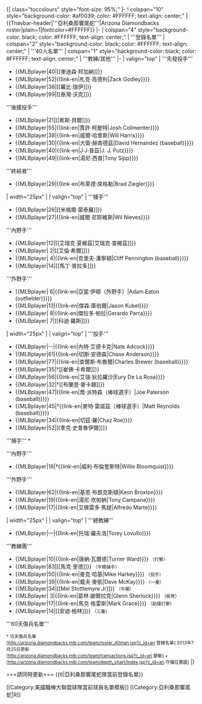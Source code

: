 {| class="toccolours" style="font-size: 95%;"
|-
! colspan="10" style="background-color: #af0039; color: #FFFFFF; text-align: center;" | {{Tnavbar-header|'''亞利桑那響尾蛇'''|Arizona Diamondbacks roster|plain=1|fontcolor=#FFFFFF}}
|-
| colspan="4" style="background-color: black; color: #FFFFFF; text-align: center;" | '''登錄名單'''
| colspan="2" style="background-color: black; color: #FFFFFF; text-align: center;" | '''40人名單'''
| colspan="1" style="background-color: black; color: #FFFFFF; text-align: center;" | '''教練/其他'''
|-
| valign="top" | 
'''先發投手'''
* {{MLBplayer|40|[[麥迪森·邦加納]]}}
* {{MLBplayer|52|{{link-en|札克·高德利|Zack Godley}}}}
* {{MLBplayer|38|[[羅比·瑞伊]]}}
* {{MLBplayer|99|[[泰灣·沃克]]}}

'''後援投手'''
* {{MLBplayer|21|[[希斯·貝爾]]}}
* {{MLBplayer|55|{{link-en|賈許·柯曼特|Josh Collmenter}}}}
* {{MLBplayer|38|{{link-en|威爾·哈里斯|Will Harris}}}}
* {{MLBplayer|30|{{link-en|大衛·赫南德茲|David Hernandez (baseball)}}}}
* {{MLBplayer|40|{{link-en|J·J·普茲|J. J. Putz}}}}
* {{MLBplayer|49|{{link-en|湯尼·西普|Tony Sipp}}}}

'''終結者'''
* {{MLBplayer|29|{{link-en|布萊德·席格勒|Brad Ziegler}}}}

| width="25px" | 
| valign="top" | 
'''捕手'''
* {{MLBplayer|26|[[米格爾·蒙泰羅]]}}
* {{MLBplayer|27|{{link-en|威爾·尼耶維斯|Wil Nieves}}}}

'''內野手'''
* {{MLBplayer|12|[[艾瑞克·夏維茲|艾瑞克·查維茲]]}}
* {{MLBplayer|&nbsp;2|[[艾倫·希爾]]}}
* {{MLBplayer|&nbsp;4|{{link-en|克里夫·潘寧頓|Cliff Pennington (baseball)}}}}
* {{MLBplayer|14|[[馬丁·普拉多]]}}

'''外野手'''
* {{MLBplayer|&nbsp;6|{{link-en|亞當·伊頓（外野手）|Adam Eaton (outfielder)}}}}
* {{MLBplayer|13|{{link-en|傑森·庫伯爾|Jason Kubel}}}}
* {{MLBplayer|&nbsp;8|{{link-en|傑拉多·帕拉|Gerardo Parra}}}}
* {{MLBplayer|&nbsp;7|[[科迪·羅斯]]}}

| width="25px" | 
| valign="top" | 
'''投手'''
* {{MLBplayer|--|{{link-en|內特·艾德卡克|Nate Adcock}}}}
* {{MLBplayer|61|{{link-en|切斯·安德森|Chase Anderson}}}}
* {{MLBplayer|77|{{link-en|查爾斯·布魯爾|Charles Brewer (baseball)}}}}
* {{MLBplayer|35|†[[崔佛·卡希爾]]}}
* {{MLBplayer|56|{{link-en|艾瑞·狄拉羅沙|Eury De La Rosa}}}}
* {{MLBplayer|32|†[[布蘭登·麥卡錫]]}}
* {{MLBplayer|47|{{link-en|喬·派特森（棒球選手）|Joe Paterson (baseball)}}}}
* {{MLBplayer|45|†{{link-en|麥特·雷諾茲（棒球選手）|Matt Reynolds (baseball)}}}}
* {{MLBplayer|34|{{link-en|切茲·羅|Chaz Roe}}}}
* {{MLBplayer|52|[[季克·史普魯伊爾]]}}

'''捕手'''
* 

'''內野手'''
* {{MLBplayer|18|†{{link-en|威利·布倫奎斯特|Willie Bloomquist}}}}

'''外野手'''
* {{MLBplayer|62|{{link-en|基恩·布朗克斯頓|Keon Broxton}}}}
* {{MLBplayer|19|{{link-en|湯尼·坎帕納|Tony Campana}}}}
* {{MLBplayer|17|{{link-en|艾佛雷多·馬提|Alfredo Marte}}}}

| width="25px" | 
| valign="top" | 
'''總教練'''
* {{MLBplayer|—|{{link-en|托瑞·羅夫洛|Torey Lovullo}}}}

'''教練團'''
* {{MLBplayer|10|{{link-en|唐納·瓦爾德|Turner Ward}}}} <small>（打擊）</small>
* {{MLBplayer|83|[[馬克·里德]]}} <small>（牛棚捕手）</small>
* {{MLBplayer|50|{{link-en|麥克·哈基|Mike Harkey}}}} <small>（投手）</small>
* {{MLBplayer|39|{{link-en|戴夫·麥凱|Dave McKay}}}} <small>（一壘）</small>
* {{MLBplayer|34|[[Mel Stottlemyre Jr]]}} <small>（牛棚）</small>
* {{MLBplayer|&nbsp;3|{{link-en|葛林·謝爾拉克|Glenn Sherlock}}}} <small>（板凳）</small>
* {{MLBplayer|17|{{link-en|馬克·格雷斯|Mark Grace}}}} <small>（助理打擊）</small>
* {{MLBplayer|14|[[安迪·格林]]}} <small>（三壘）</small>

'''60天傷兵名單'''


<small>† 15天傷兵名單<br />
<span class="plainlinks">[http://arizona.diamondbacks.mlb.com/team/roster_40man.jsp?c_id=ari 登錄名單]</span> 2013年7月25日更新<br />
<span class="plainlinks">[http://arizona.diamondbacks.mlb.com/team/transactions.jsp?c_id=ari 變動]</span> • <span class="plainlinks">[http://arizona.diamondbacks.mlb.com/team/depth_chart/index.jsp?c_id=ari 守備位置圖]</span></small>
|}<noinclude>

===請同時更新===
{{tl|亞利桑那響尾蛇隊當前登錄名單}}

[[Category:美國職棒大聯盟球隊當前球員名單模板]]
[[Category:亞利桑那響尾蛇|R]]
</noinclude>